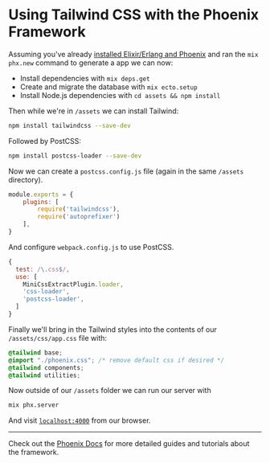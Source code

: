 # Using Tailwind CSS with the Phoenix Framework

Assuming you've already [installed Elixir/Erlang and Phoenix](https://hexdocs.pm/phoenix/installation.html) and ran the `mix phx.new` command to generate a app we can now:

  * Install dependencies with `mix deps.get`
  * Create and migrate the database with `mix ecto.setup`
  * Install Node.js dependencies with `cd assets && npm install`

Then while we're in `/assets` we can install Tailwind:

```sh
npm install tailwindcss --save-dev
```

Followed by PostCSS:

```sh
npm install postcss-loader --save-dev
```

Now we can create a `postcss.config.js` file (again in the same `/assets` directory).

```js
module.exports = {
    plugins: [
        require('tailwindcss'), 
        require('autoprefixer')
    ],
}
```

And configure `webpack.config.js` to use PostCSS.
```js
{
  test: /\.css$/,
  use: [
    MiniCssExtractPlugin.loader, 
    'css-loader',
    'postcss-loader', 
  ]
}
```

Finally we'll bring in the Tailwind styles into the contents of our `/assets/css/app.css` file with:

```css
@tailwind base;
@import "./phoenix.css"; /* remove default css if desired */
@tailwind components;
@tailwind utilities;
```

Now outside of our `/assets` folder we can run our server with

```sh
mix phx.server
```

And visit [`localhost:4000`](http://localhost:4000) from our browser.

---

Check out the [Phoenix Docs](https://hexdocs.pm/phoenix/overview.html#content) for more detailed guides and tutorials about the framework.
